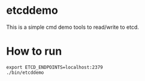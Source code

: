 # etcddemo
This is a simple cmd demo tools to read/write to etcd.

# How to run
```
export ETCD_ENDPOINTS=localhost:2379
./bin/etcddemo
```